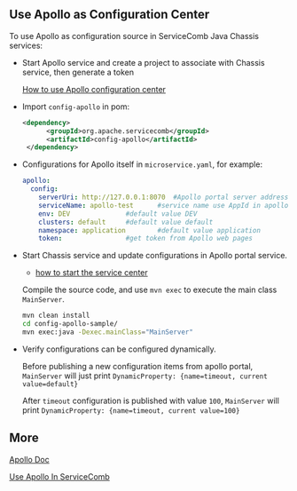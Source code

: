 ## Use Apollo as Configuration Center

To use Apollo as configuration source in ServiceComb Java Chassis services:

* Start Apollo service and create a project to associate with Chassis service, then generate a token

  [How to use Apollo configuration center](https://docs.servicecomb.io/java-chassis/zh_CN/config/general-config/)


* Import `config-apollo` in pom:

  ```xml
  <dependency>
        <groupId>org.apache.servicecomb</groupId>
        <artifactId>config-apollo</artifactId>
   </dependency>
  ```

* Configurations for Apollo itself in `microservice.yaml`, for example:

  ```yaml
  apollo:
    config:
      serverUri: http://127.0.0.1:8070	#Apollo portal server address
      serviceName: apollo-test		#service name use AppId in apollo
      env: DEV				#default value DEV
      clusters: default		#default value default
      namespace: application		#default value application
      token: 				#get token from Apollo web pages
  ```

* Start Chassis service and update configurations in Apollo portal service.

    - [how to start the service center](http://servicecomb.apache.org/docs/products/service-center/install/)

  Compile the source code, and use `mvn exec` to execute the main class `MainServer`.

  ```bash
  mvn clean install
  cd config-apollo-sample/
  mvn exec:java -Dexec.mainClass="MainServer"
  ```

* Verify configurations can be configured dynamically.

  Before publishing a new configuration items from apollo portal, `MainServer` will just print `DynamicProperty: {name=timeout, current value=default}` 

  After `timeout` configuration is published with value `100`, `MainServer` will print `DynamicProperty: {name=timeout, current value=100}` 


## More

[Apollo Doc](https://github.com/ctripcorp/apollo/wiki)

[Use Apollo In ServiceComb]((https://docs.servicecomb.io/java-chassis/zh_CN/config/general-config/))

